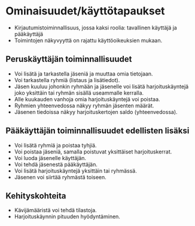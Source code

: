 # Ominaisuudet/käyttötapaukset
* Kirjautumistoiminnallisuus, jossa kaksi roolia: tavallinen käyttäjä ja pääkäyttäjä
* Toimintojen näkyvyyttä on rajattu käyttöoikeuksien mukaan.

## Peruskäyttäjän toiminnallisuudet
* Voi lisätä ja tarkastella jäseniä ja muuttaa omia tietojaan.
* Voi tarkastella ryhmiä (listaus ja lisätiedot).
* Jäsen kuuluu johonkin ryhmään ja jäsenelle voi lisätä harjoituskäyntejä joko yksittäin tai ryhmän sisällä useammalle kerralla.
* Alle kuukauden vanhoja omia harjoituskäyntejä voi poistaa.
* Ryhmien yhteenvedossa näkyy ryhmän jäsenten määrät.
* Jäsenen tiedoissa näkyy harjoituskertojen saldo (yhteenvedossa).

## Pääkäyttäjän toiminnallisuudet edellisten lisäksi
* Voi lisätä ryhmiä ja poistaa tyhjiä.
* Voi poistaa jäseniä, samalla poistuvat yksittäiset harjoituskerrat.
* Voi luoda jäsenelle käyttäjän.
* Voi tehdä jäsenestä pääkäyttäjän.
* Voi lisätä harjoituskäyntejä yksittäin tai ryhmässä.
* Jäsenen voi siirtää ryhmästä toiseen.

## Kehityskohteita
* Kävijämääristä voi tehdä tilastoja.
* Harjoituskäynnin pituuden hyödyntäminen.
